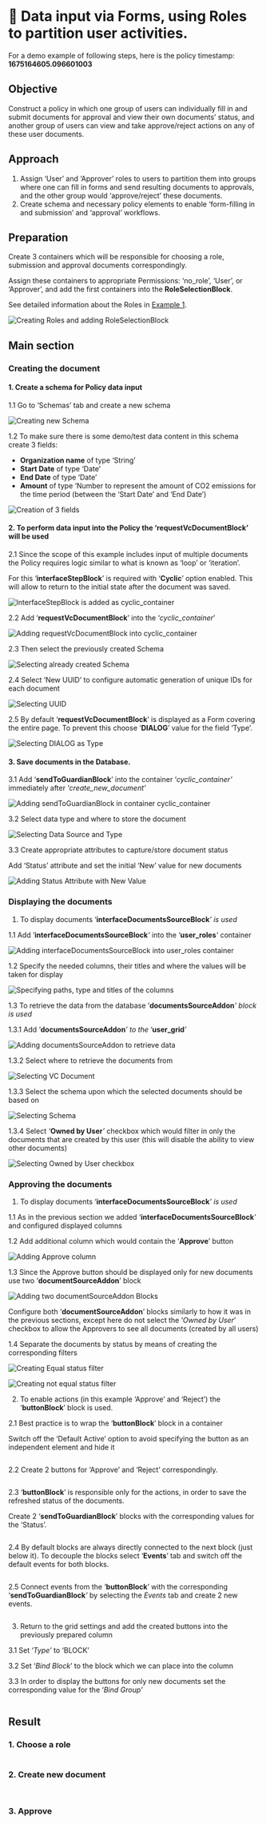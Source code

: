 # 🔢 Data input via Forms, using Roles to partition user activities.

For a demo example of following steps, here is the policy timestamp: **1675164605.096601003**

## **Objective**

Construct a policy in which one group of users can individually fill in and submit documents for approval and view their own documents’ status, and another group of users can view and take approve/reject actions on any of these user documents.

## **Approach**

1. Assign ‘User’ and ‘Approver’ roles to users to partition them into groups where one can fill in forms and send resulting documents to approvals, and the other group would ‘approve/reject’ these documents.
2. Create schema and necessary policy elements to enable ‘form-filling in and submission’ and ‘approval’ workflows.

## **Preparation**

Create 3 containers which will be responsible for choosing a role, submission and approval documents correspondingly.

Assign these containers to appropriate Permissions: ‘no\_role’, ‘User’, or ‘Approver’, and add the first containers into the **RoleSelectionBlock**.

See detailed information about the Roles in [Example 1](creating-and-using-roles.md).

![Creating Roles and adding RoleSelectionBlock](<../../../../.gitbook/assets/0 (2) (1) (1).png>)

## **Main section**

### **Creating the document**

#### 1. Create a schema for Policy data input

1.1 Go to ‘Schemas’ tab and create a new schema

![Creating new Schema](<../../../../.gitbook/assets/1 (2) (1).png>)

1.2 To make sure there is some demo/test data content in this schema create 3 fields:

* **Organization name** of type ‘String’
* **Start Date** of type ‘Date’
* **End Date** of type ‘Date’
* **Amount** of type ‘Number to represent the amount of CO2 emissions for the time period (between the ‘Start Date’ and ‘End Date’)

![Creation of 3 fields](<../../../../.gitbook/assets/2 (2) (1) (1).png>)

#### 2. To perform data input into the Policy the ‘**requestVcDocumentBlock**’ will be used

&#x20;  2.1 Since the scope of this example includes input of multiple documents the Policy requires logic   similar to what is known as ‘loop’ or ‘iteration’.&#x20;

For this ‘**interfaceStepBlock**’ is required with ‘**Cyclic**’ option enabled. This will allow to return to the initial state after the document was saved.

![InterfaceStepBlock is added as cyclic\_container](<../../../../.gitbook/assets/3 (2) (1).png>)

2.2 Add ‘**requestVcDocumentBlock**’ into the ‘_cyclic\_container_’

![Adding requestVcDocumentBlock into cyclic\_container](<../../../../.gitbook/assets/4 (2) (1).png>)

2.3 Then select the previously created Schema

![Selecting already created Schema](<../../../../.gitbook/assets/5 (2) (1).png>)

2.4 Select ‘New UUID’ to configure automatic generation of unique IDs for each document

![Selecting UUID](<../../../../.gitbook/assets/6 (2) (1).png>)

2.5 By default ‘**requestVcDocumentBlock**’ is displayed as a Form covering the entire page. To prevent this choose ‘**DIALOG**’ value for the field ‘Type’.

![Selecting DIALOG as Type](<../../../../.gitbook/assets/7 (2) (1) (1).png>)

#### 3. Save documents in the Database.

3.1 Add ‘**sendToGuardianBlock**’ into the container ‘_cyclic\_container’_ immediately after ‘_create\_new\_document’_

![Adding sendToGuardianBlock in container cyclic\_container](<../../../../.gitbook/assets/8 (2).png>)

3.2 Select data type and where to store the document

![Selecting Data Source and Type](<../../../../.gitbook/assets/9 (2) (1) (1).png>)

3.3 Create appropriate attributes to capture/store document status

Add ‘Status’ attribute and set the initial ‘New’ value for new documents

![Adding Status Attribute with New Value](<../../../../.gitbook/assets/10 (2) (1).png>)

### **Displaying the documents**

1. To display documents ‘**interfaceDocumentsSourceBlock**_’ is used_

1.1 Add ’**interfaceDocumentsSourceBlock**_’_ into the ‘**user\_roles**_’_ container

![Adding interfaceDocumentsSourceBlock into user\_roles container](<../../../../.gitbook/assets/11 (2) (1).png>)

1.2 Specify the needed columns, their titles and where the values will be taken for display

![Specifying paths, type and titles of the columns](<../../../../.gitbook/assets/12 (2) (1).png>)

1.3 To retrieve the data from the database ’**documentsSourceAddon**_’ block is used_

1.3.1 Add ‘**documentsSourceAddon**_’ to the_ ‘**user\_grid**_’_

![Adding documentsSourceAddon to retrieve data](<../../../../.gitbook/assets/13 (2) (1).png>)

1.3.2 Select where to retrieve the documents from

![Selecting VC Document](../../../../.gitbook/assets/14.png)

1.3.3 Select the schema upon which the selected documents should be based on

![Selecting Schema](<../../../../.gitbook/assets/15 (5).png>)

1.3.4 Select _‘_**Owned by User**_’_ checkbox which would filter in only the documents that are created by this user (this will disable the ability to view other documents)

![Selecting Owned by User checkbox](<../../../../.gitbook/assets/16 (1) (1).png>)

### **Approving the documents**

1. To display documents ‘**interfaceDocumentsSourceBlock**_’ is used_

1.1 As in the previous section we added ‘**interfaceDocumentsSourceBlock**_’_ and configured displayed columns

1.2 Add additional column which would contain the ‘**Approve**’ button

![Adding Approve column](<../../../../.gitbook/assets/17 (1) (1).png>)

1.3 Since the Approve button should be displayed only for new documents use two ‘**documentSourceAddon**’ block

![Adding two documentSourceAddon Blocks](<../../../../.gitbook/assets/18 (1) (2).png>)

Configure both ‘**documentSourceAddon**’ blocks similarly to how it was in the previous sections, except here do not select the ‘_Owned by User_’ checkbox to allow the Approvers to see all documents (created by all users)

1.4 Separate the documents by status by means of creating the corresponding filters

![Creating Equal status filter](<../../../../.gitbook/assets/19 (1).png>)

![Creating not equal status filter](<../../../../.gitbook/assets/20 (2).png>)

2. To enable actions (in this example ‘Approve’ and ‘Reject’) the ‘**buttonBlock**’ block is used.

2.1 Best practice is to wrap the ‘**buttonBlock**’ block in a container

Switch off the ‘Default Active’ option to avoid specifying the button as an independent element and hide it

<figure><img src="../../../../.gitbook/assets/Template_2_screenshot_22.png" alt=""><figcaption></figcaption></figure>

2.2 Create 2 buttons for ‘Approve’ and ‘Reject’ correspondingly.

<figure><img src="../../../../.gitbook/assets/Template_2_screenshot_23.png" alt=""><figcaption></figcaption></figure>

2.3 ‘**buttonBlock**’ is responsible only for the actions, in order to save the refreshed status of the documents.&#x20;

Create 2 ‘**sendToGuardianBlock**’ blocks with the corresponding values for the ‘Status’.

<figure><img src="../../../../.gitbook/assets/Template_2_screenshot_24.png" alt=""><figcaption></figcaption></figure>

2.4 By default blocks are always directly connected to the next block (just below it). To decouple the blocks select ‘**Events**’ tab and switch off the default events for both blocks.

<figure><img src="../../../../.gitbook/assets/Template_2_screenshot_25.png" alt=""><figcaption></figcaption></figure>

2.5 Connect events from the ‘**buttonBlock**’ with the corresponding ‘**sendToGuardianBlock**_’_ by selecting the _Events_ tab and create 2 new events.

<figure><img src="../../../../.gitbook/assets/Template_2_screenshot_26.png" alt=""><figcaption></figcaption></figure>

3. Return to the grid settings and add the created buttons into the previously prepared column

3.1 Set ‘_Type’_ to ‘BLOCK’

3.2 Set ‘_Bind Block_’ to the block which we can place into the column

3.3 In order to display the buttons for only new documents set the corresponding value for the ‘_Bind Group'_

<figure><img src="../../../../.gitbook/assets/Template_2_screenshot_27.png" alt=""><figcaption></figcaption></figure>

## Result

### 1. Choose a role

<figure><img src="../../../../.gitbook/assets/Template_2_demo_01.png" alt=""><figcaption></figcaption></figure>

### 2. Create new document

<figure><img src="../../../../.gitbook/assets/Template_2_demo_02.png" alt=""><figcaption></figcaption></figure>

<figure><img src="../../../../.gitbook/assets/Template_2_demo_03.png" alt=""><figcaption></figcaption></figure>

### 3. Approve

<figure><img src="../../../../.gitbook/assets/Template_2_demo_04.png" alt=""><figcaption></figcaption></figure>

<figure><img src="../../../../.gitbook/assets/Template_2_demo_05.png" alt=""><figcaption></figcaption></figure>
